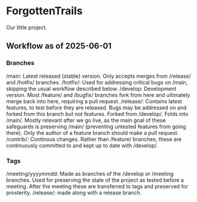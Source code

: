# ForgottenTrails
Our little project.

## Workflow as of 2025-06-01
### Branches
/main: Latest released (stable) version. Only accepts merges from /release/ and /hotfix/ branches.
/hotfix/: Used for addressing critical bugs on /main, skipping the usual workflow described below.
/develop: Development version. Most /feature/ and /bugfix/ branches fork from here and ultimately merge back into here, requiring a pull request. 
/release/: Contains latest features, to test before they are released. Bugs may be addressed on and forked from this branch but not features. Forked from /develop/. Folds into /main/. Mostly relevant after we go live, as the main goal of these safeguards is preserving /main/ (preventing untested features from going there). Only the author of a feature branch should make a pull request.
/contrib/: Continous changes. Rather than /feature/ branches, these are continuously committed to and kept up to date with /develop/.

### Tags
/meeting/yyyymmdd: Made as branches of the /develop or /meeting branches. Used for preserving the state of the project as tested before a meeting. After the meeting these are transferred to tags and preserved for prosterity. 
/release/: made along with a release branch.
